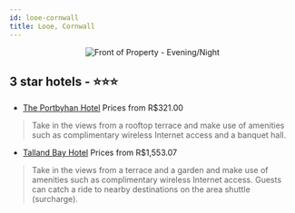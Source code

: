 ```yaml
---
id: looe-cornwall
title: Looe, Cornwall
---
```


<center><img src="https://i.travelapi.com/hotels/2000000/1880000/1876200/1876128/5fcc0590_b.jpg" alt="Front of Property - Evening/Night" /></center>


##  3 star hotels - ⭐️⭐️⭐️

-    [The Portbyhan Hotel](https://www.hurb.com/br/hotels/looe/the-portbyhan-hotel-JNP-JP506748?cmp=18055) Prices from R$321.00
   > Take in the views from a rooftop terrace and make use of amenities such as complimentary wireless Internet access and a banquet hall.
-    [Talland Bay Hotel](https://www.hurb.com/br/hotels/looe/talland-bay-hotel-JNP-JP667947?cmp=18055) Prices from R$1,553.07
   > Take in the views from a terrace and a garden and make use of amenities such as complimentary wireless Internet access. Guests can catch a ride to nearby destinations on the area shuttle (surcharge).
